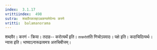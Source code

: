 ```yaml
---
index:  3.1.17
vrittiindex:  498
sutra:  शब्दवैरकलहाऽभ्रकण्वमेघेभ्यः करणे
vritti:  balamanorama 
---
```


शब्दवैर। करणं - क्रिया। तदाह-- करोत्यर्थे इति। `तत्करोती`ति णिचोऽपवादः। पक्षे इति। कदाचिदित्यर्थः। न्यास इति। भाष्याऽनारूढत्वमत्र अरुचिबीजम्। 

